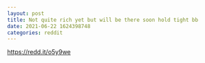 ```yaml
--- 
layout: post 
title: Not quite rich yet but will be there soon hold tight bb 
date: 2021-06-22 1624398748 
categories: reddit 
--- 
```

https://redd.it/o5y9we